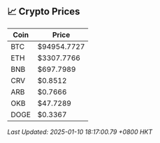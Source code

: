 ## 📈 Crypto Prices

| Coin | Price |
| ---- | ----- |
| BTC | $94954.7727 |
| ETH | $3307.7766 |
| BNB | $697.7989 |
| CRV | $0.8512 |
| ARB | $0.7666 |
| OKB | $47.7289 |
| DOGE | $0.3367 |

_Last Updated: 2025-01-10 18:17:00.79 +0800 HKT_